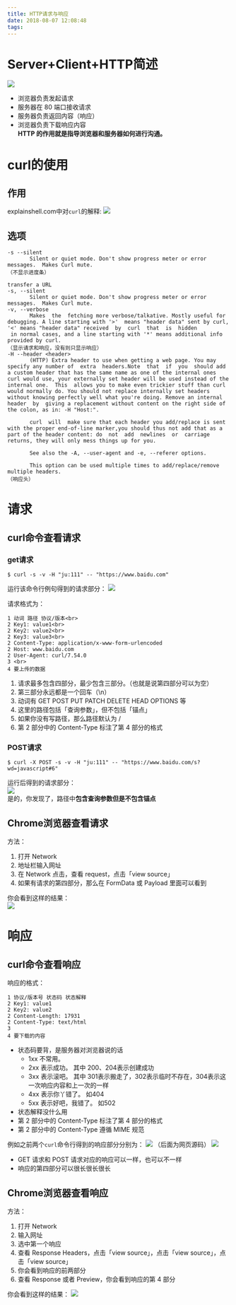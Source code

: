```yaml
---
title: HTTP请求与响应
date: 2018-08-07 12:08:48
tags:
---
```

# Server+Client+HTTP简述
![](http://ww1.sinaimg.cn/large/abbc1cebly1fu0w0r54jwj21590ixdn3.jpg)

* 浏览器负责发起请求
* 服务器在 80 端口接收请求
* 服务器负责返回内容（响应）
* 浏览器负责下载响应内容
<br>**HTTP 的作用就是指导浏览器和服务器如何进行沟通。**

# curl的使用
## 作用
explainshell.com中对`curl`的解释:
![](http://ww1.sinaimg.cn/large/abbc1cebly1fu0wxucxstj21880hlta6.jpg)
## 选项
```
-s --silent
       Silent or quiet mode. Don't show progress meter or error messages.  Makes Curl mute.
（不显示进度条）

transfer a URL
-s, --silent
       Silent or quiet mode. Don't show progress meter or error messages.  Makes Curl mute.
-v, --verbose
       Makes  the  fetching more verbose/talkative. Mostly useful for debugging. A line starting with '>'  means "header data" sent by curl, '<' means "header data" received  by  curl  that  is  hidden
 in normal cases, and a line starting with '*' means additional info provided by curl.
（显示请求和响应，没有则只显示响应）
-H --header <header>
       (HTTP) Extra header to use when getting a web page. You may specify any number of  extra  headers.Note  that  if  you  should add a custom header that has the same name as one of the internal ones curl would use, your externally set header will be used instead of the internal one.  This  allows you to make even trickier stuff than curl would normally do. You should not replace internally set headers without knowing perfectly well what you're doing. Remove an internal header  by  giving a replacement without content on the right side of the colon, as in: -H "Host:".

       curl  will  make sure that each header you add/replace is sent with the proper end-of-line marker,you should thus not add that as a part of the header content: do  not  add  newlines  or  carriage returns, they will only mess things up for you.

       See also the -A, --user-agent and -e, --referer options.

       This option can be used multiple times to add/replace/remove multiple headers.
（响应头）
```


# 请求
## curl命令查看请求
### get请求
```
$ curl -s -v -H "ju:111" -- "https://www.baidu.com"
```
运行该命令行例句得到的请求部分：
![](http://ww1.sinaimg.cn/large/abbc1cebly1fu0xjico09j20o403ijrq.jpg)


请求格式为：<br>
```
1 动词 路径 协议/版本<br>
2 Key1: value1<br>
2 Key2: value2<br>
2 Key3: value3<br>
2 Content-Type: application/x-www-form-urlencoded
2 Host: www.baidu.com
2 User-Agent: curl/7.54.0
3 <br>
4 要上传的数据
```
1. 请求最多包含四部分，最少包含三部分。（也就是说第四部分可以为空）
2. 第三部分永远都是一个回车（\n）
3. 动词有 GET POST PUT PATCH DELETE HEAD OPTIONS 等
4. 这里的路径包括「查询参数」，但不包括「锚点」
5. 如果你没有写路径，那么路径默认为 /
6. 第 2 部分中的 Content-Type 标注了第 4 部分的格式
### POST请求
```
$ curl -X POST -s -v -H "ju:111" -- "https://www.baidu.com/s?wd=javascript#6"

```
运行后得到的请求部分：<br>
![](http://ww1.sinaimg.cn/large/abbc1cebly1fu0yccy4ykj20jb03j3yr.jpg)<br>
是的，你发现了，路径中**包含查询参数但是不包含锚点**


## Chrome浏览器查看请求
方法：
1. 打开 Network
1. 地址栏输入网址
1. 在 Network 点击，查看 request，点击「view source」
1. 如果有请求的第四部分，那么在 FormData 或 Payload 里面可以看到


你会看到这样的结果：<br>
![](http://ww1.sinaimg.cn/large/abbc1cebly1fu0yiguhhsj21cg0a0wfr.jpg)


# 响应
## curl命令查看响应
响应的格式：<br>
```
1 协议/版本号 状态码 状态解释
2 Key1: value1
2 Key2: value2
2 Content-Length: 17931
2 Content-Type: text/html
3
4 要下载的内容
```
* 状态码要背，是服务器对浏览器说的话
    * 1xx 不常用。
    * 2xx 表示成功。 其中 200、204表示创建成功
    * 3xx 表示滚吧。 其中 301表示搬走了，302表示临时不存在，304表示这一次响应内容和上一次的一样
    * 4xx 表示你丫错了。  如404  
    * 5xx 表示好吧，我错了。 如502
* 状态解释没什么用
* 第 2 部分中的 Content-Type 标注了第 4 部分的格式
* 第 2 部分中的 Content-Type 遵循 MIME 规范


例如之前两个`curl`命令行得到的响应部分分别为：
![](http://ww1.sinaimg.cn/large/abbc1cebly1fu0za1nq14j20rb07x3zn.jpg)
（后面为网页源码）
![](http://ww1.sinaimg.cn/large/abbc1cebly1fu0zqm79e4j20ri06ojrx.jpg)
*  GET 请求和 POST 请求对应的响应可以一样，也可以不一样
* 响应的第四部分可以很长很长很长

## Chrome浏览器查看响应
方法：
1. 打开 Network
1. 输入网址
1. 选中第一个响应
1. 查看 Response Headers，点击「view source」，点击「view source」，点击「view source」
1. 你会看到响应的前两部分
1. 查看 Response 或者 Preview，你会看到响应的第 4 部分

你会看到这样的结果：
![](http://ww1.sinaimg.cn/large/abbc1cebly1fu1032dcarj21ce0bmq49.jpg)